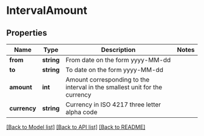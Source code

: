 # IntervalAmount

## Properties
Name | Type | Description | Notes
------------ | ------------- | ------------- | -------------
**from** | **string** | From date on the form yyyy-MM-dd |
**to** | **string** | To date on the form yyyy-MM-dd |
**amount** | **int** | Amount corresponding to the interval in the smallest unit for the currency |
**currency** | **string** | Currency in ISO 4217 three letter alpha code |

[[Back to Model list]](../../README.md#documentation-for-models) [[Back to API list]](../../README.md#documentation-for-api-endpoints) [[Back to README]](../../README.md)


